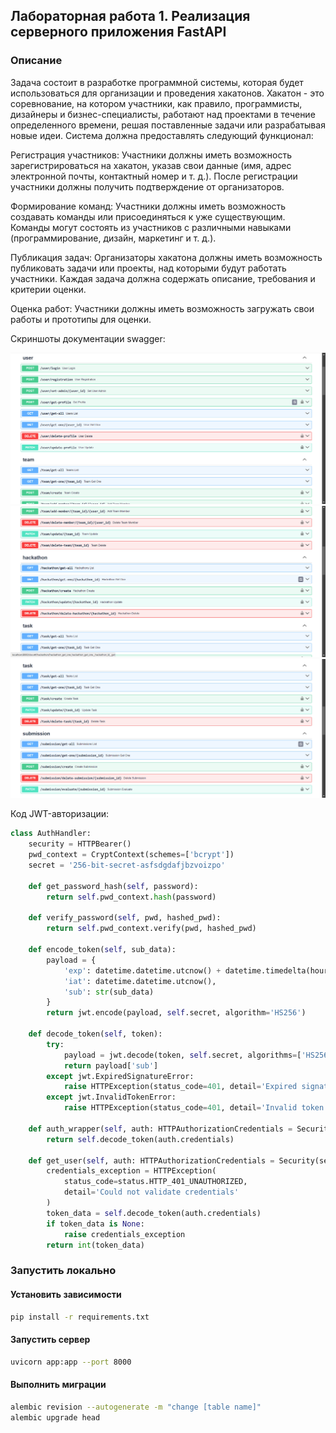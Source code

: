 ## Лабораторная работа 1. Реализация серверного приложения FastAPI

### Описание

Задача состоит в разработке программной системы, которая будет использоваться для организации и проведения хакатонов. Хакатон - это соревнование, на котором участники, как правило, программисты, дизайнеры и бизнес-специалисты, работают над проектами в течение определенного времени, решая поставленные задачи или разрабатывая новые идеи. Система должна предоставлять следующий функционал:

Регистрация участников: Участники должны иметь возможность зарегистрироваться на хакатон, указав свои данные (имя, адрес электронной почты, контактный номер и т. д.). После регистрации участники должны получить подтверждение от организаторов.

Формирование команд: Участники должны иметь возможность создавать команды или присоединяться к уже существующим. Команды могут состоять из участников с различными навыками (программирование, дизайн, маркетинг и т. д.).

Публикация задач: Организаторы хакатона должны иметь возможность публиковать задачи или проекты, над которыми будут работать участники. Каждая задача должна содержать описание, требования и критерии оценки.

Оценка работ: Участники должны иметь возможность загружать свои работы и прототипы для оценки.

Скриншоты документации swagger:

![swagger img 1](images/1.png)
![swagger img 2](images/2.png)
![swagger img 3](images/3.png)

Код JWT-авторизации:
```python
class AuthHandler:
    security = HTTPBearer()
    pwd_context = CryptContext(schemes=['bcrypt'])
    secret = '256-bit-secret-asfsdgdafjbzvoizpo'

    def get_password_hash(self, password):
        return self.pwd_context.hash(password)

    def verify_password(self, pwd, hashed_pwd):
        return self.pwd_context.verify(pwd, hashed_pwd)

    def encode_token(self, sub_data):
        payload = {
            'exp': datetime.datetime.utcnow() + datetime.timedelta(hours=24),
            'iat': datetime.datetime.utcnow(),
            'sub': str(sub_data)
        }
        return jwt.encode(payload, self.secret, algorithm='HS256')

    def decode_token(self, token):
        try:
            payload = jwt.decode(token, self.secret, algorithms=['HS256'])
            return payload['sub']
        except jwt.ExpiredSignatureError:
            raise HTTPException(status_code=401, detail='Expired signature')
        except jwt.InvalidTokenError:
            raise HTTPException(status_code=401, detail='Invalid token')

    def auth_wrapper(self, auth: HTTPAuthorizationCredentials = Security(security)):
        return self.decode_token(auth.credentials)

    def get_user(self, auth: HTTPAuthorizationCredentials = Security(security)):
        credentials_exception = HTTPException(
            status_code=status.HTTP_401_UNAUTHORIZED,
            detail='Could not validate credentials'
        )
        token_data = self.decode_token(auth.credentials)
        if token_data is None:
            raise credentials_exception
        return int(token_data)
```

### Запустить локально

#### Установить зависимости

```bash
pip install -r requirements.txt 
```

#### Запустить сервер

```bash
uvicorn app:app --port 8000
```

#### Выполнить миграции

```bash
alembic revision --autogenerate -m "change [table name]"
alembic upgrade head
```